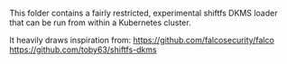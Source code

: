 This folder contains a fairly restricted, experimental shiftfs DKMS loader that can be run from within
a Kubernetes cluster.

It heavily draws inspiration from:
  https://github.com/falcosecurity/falco
  https://github.com/toby63/shiftfs-dkms